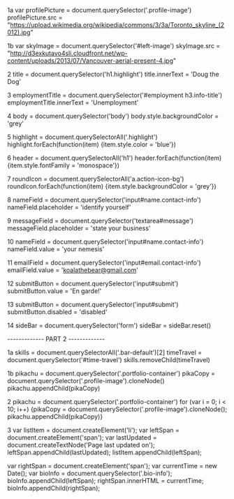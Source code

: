 1a
var profilePicture = document.querySelector('.profile-image')
profilePicture.src = "https://upload.wikimedia.org/wikipedia/commons/3/3a/Toronto_skyline_(2012).jpg"

1b
var skyImage = document.querySelector('#left-image')
skyImage.src = "http://d3exkutavo4sli.cloudfront.net/wp-content/uploads/2013/07/Vancouver-aerial-present-4.jpg"

2
title = document.querySelector('h1.highlight')
title.innerText = 'Doug the Dog'

3
employmentTitle = document.querySelector('#employment h3.info-title')
employmentTitle.innerText = 'Unemployment'

4
body = document.querySelector('body')
body.style.backgroundColor = 'grey'

5
highlight = document.querySelectorAll('.highlight')
highlight.forEach(function(item) {item.style.color = 'blue'})

6
header = document.querySelectorAll('h1')
header.forEach(function(item) {item.style.fontFamily = 'monospace'})

7
roundIcon = document.querySelectorAll('a.action-icon-bg')
roundIcon.forEach(function(item) {item.style.backgroundColor = 'grey'})

8
nameField = document.querySelector('input#name.contact-info')
nameField.placeholder = 'identify yourself'

9
messageField = document.querySelector('textarea#message')
messageField.placeholder = 'state your business'

10
nameField = document.querySelector('input#name.contact-info')
nameField.value = 'your nemesis'

11
emailField = document.querySelector('input#email.contact-info')
emailField.value = 'koalathebear@gmail.com'

12
submitButton = document.querySelector('input#submit')
submitButton.value = 'En garde!'

13
submitButton = document.querySelector('input#submit')
submitButton.disabled = 'disabled'

14
sideBar = document.querySelector('form')
sideBar = sideBar.reset()

------------- PART 2 -------------

1a
skills = document.querySelectorAll('.bar-default')[2]
timeTravel = document.querySelector('#time-travel')
skills.removeChild(timeTravel)

1b
pikachu = document.querySelector('.portfolio-container')
pikaCopy = document.querySelector('.profile-image').cloneNode()
pikachu.appendChild(pikaCopy)

2
pikachu = document.querySelector('.portfolio-container')
for (var i = 0; i < 10; i++) {pikaCopy = document.querySelector('.profile-image').cloneNode();
pikachu.appendChild(pikaCopy)}

3
var listItem = document.createElement('li');
var leftSpan = document.createElement('span');
var lastUpdated = document.createTextNode('Page last updated on');
leftSpan.appendChild(lastUpdated);
listItem.appendChild(leftSpan);

var rightSpan = document.createElement('span');
var currentTime = new Date();
var bioInfo = document.querySelector('.bio-info');
bioInfo.appendChild(leftSpan);
rightSpan.innerHTML = currentTime;
bioInfo.appendChild(rightSpan);

